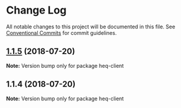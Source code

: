 # Change Log

All notable changes to this project will be documented in this file.
See [Conventional Commits](https://conventionalcommits.org) for commit guidelines.

<a name="1.1.5"></a>
## [1.1.5](https://github.com/tungv/heq/compare/heq-client@1.1.4...heq-client@1.1.5) (2018-07-20)




**Note:** Version bump only for package heq-client

<a name="1.1.4"></a>
## 1.1.4 (2018-07-20)




**Note:** Version bump only for package heq-client
